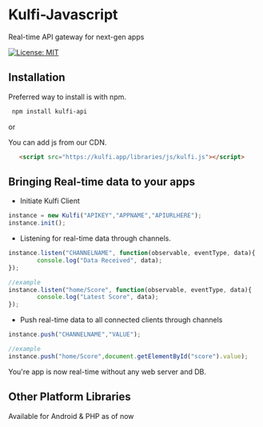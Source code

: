 # Kulfi-Javascript
Real-time API gateway for next-gen apps

[![License: MIT](https://img.shields.io/badge/License-MIT-blue.svg)](https://opensource.org/licenses/MIT)

## Installation
Preferred way to install is with npm.

```bash
 npm install kulfi-api
```
or

You can add js from our CDN.

```html
   <script src="https://kulfi.app/libraries/js/kulfi.js"></script>
```

## Bringing Real-time data to your apps

- Initiate Kulfi Client

```javascript
instance = new Kulfi("APIKEY","APPNAME","APIURLHERE");
instance.init();
```

- Listening for real-time data through channels.

```javascript
instance.listen("CHANNELNAME", function(observable, eventType, data){
		console.log("Data Received", data);				
});

//example
instance.listen("home/Score", function(observable, eventType, data){
		console.log("Latest Score", data);				
});

```

- Push real-time data to all connected clients through channels

```javascript
instance.push("CHANNELNAME","VALUE");

//example
instance.push("home/Score",document.getElementById("score").value);
```

You're app is now real-time without any web server and DB. 


## Other Platform Libraries
Available for Android & PHP as of now
